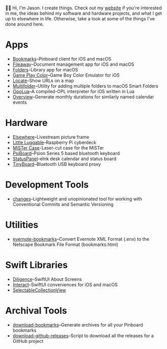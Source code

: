 👋🏻 Hi, I'm Jason. I create things. Check out my [website](https://jbmorley.co.uk) if you're interested in me, the ideas behind my software and hardware projects, and what I get up to elsewhere in life. Otherwise, take a look at some of the things I've done around here.

# Apps

- [Bookmarks](https://github.com/inseven/bookmarks)–Pinboard client for iOS and macOS
- [Fileaway](https://github.com/inseven/fileaway)–Document management app for iOS and macOS
- [Folders](https://github.com/inseven/folders)–Library app for macOS
- [Game Play Color](https://github.com/gameplaycolor/gameplaycolor)–Game Boy Color Emulator for iOS
- [Locate](https://github.com/jbmorley/locate)–Show URLs on a map
- [Multifolder](https://github.com/inseven/multifolder)–Utility for adding multiple folders to macOS Smart Folders
- [OpoLua](https://github.com/inseven/opolua)–A compiled-OPL interpreter for iOS written in Lua
- [Overview](https://github.com/inseven/overview)–Generate monthly durations for similarly named calendar events

# Hardware

- [Elsewhere](https://github.com/inseven/elsewhere)–Livestream picture frame
- [Little Luggable](https://github.com/jbmorley/little-luggable)–Raspberry Pi cyberdeck
- [MiSTer Case](https://github.com/jbmorley/mister-case)-Laser-cut case for the MiSTer
- [PsiBoard](https://github.com/jbmorley/psiboard)–Psion Series 5 based bluetooth keyboard
- [StatusPanel](https://github.com/inseven/statuspanel)–eInk desk calendar and status board
- [TinyBoard](https://github.com/inseven/tinyboard)–Bluetooth USB keyboard proxy

# Development Tools

- [changes](https://github.com/jbmorley/changes)–Lightweight and unopinionated tool for working with Conventional Commits and Semantic Versioning

# Utilities

- [evernote-bookmarks](https://github.com/jbmorley/evernote-bookmarks)–Convert Evernote XML Format (.enx) to the Netscape Bookmark File Format (bookmarks.html)

# Swift Libraries

- [Diligence](https://github.com/inseven/diligence)–SwiftUI About Screens
- [Interact](https://github.com/jbmorley/interact)–SwiftUI conveniences for iOS and macOS
- [SelectableCollectionView](https://github.com/jbmorley/selectablecollectionview)
 
# Archival Tools

- [download-bookmarks](https://github.com/jbmorley/download-bookmarks)–Generate archives for all your Pinboard bookmarks
- [download-github-releases](https://github.com/jbmorley/download-github-releases)–Script to download all the releases for a GitHub project
